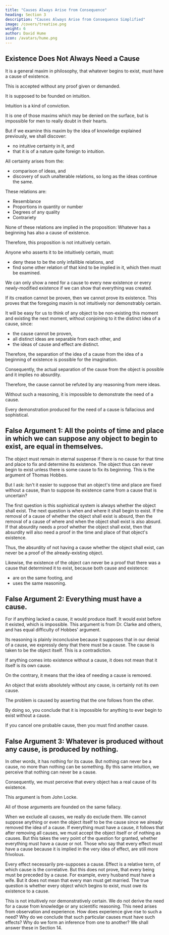 ```yaml
---
title: "Causes Always Arise from Consequence"
heading: Section 3
description: "Causes Always Arise from Consequence Simplified"
image: /covers/treatise.png
weight: 6
author: David Hume
icon: /avatars/hume.png
---
```




## Existence Does Not Always Need a Cause

It is a general maxim in philosophy, that whatever begins to exist, must have a cause of existence.

This is accepted without any proof given or demanded.

It is supposed to be founded on intuition.

Intuition is a kind of conviction.

It is one of those maxims which may be denied on the surface, but is impossible for men to really doubt in their hearts.

But if we examine this maxim by the idea of knowledge explained previously, we shall discover:
- no intuitive certainty in it, and
- that it is of a nature quite foreign to intuition.

All certainty arises from the:
- comparison of ideas, and
- discovery of such unalterable relations, so long as the ideas continue the same.

These relations are:
- Resemblance
- Proportions in quantity or number
- Degrees of any quality
- Contrariety

None of these relations are implied in the proposition: Whatever has a beginning has also a cause of existence.

Therefore, this proposition is not intuitively certain.

Anyone who asserts it to be intuitively certain, must:
- deny these to be the only infallible relations, and
- find some other relation of that kind to be implied in it, which then must be examined.

We can only show a need for a cause to every new existence or every newly-modified existence if we can show that everything was created.

If its creation cannot be proven, then we cannot prove its existence.
This proves that the foregoing maxim is not intuitively nor demonstrably certain.

It will be easy for us to think of any object to be non-existing this moment and existing the next moment, without conjoining to it the distinct idea of a cause, since:
- the cause cannot be proven,
- all distinct ideas are separable from each other, and
- the ideas of cause and effect are distinct.

Therefore, the separation of the idea of a cause from the idea of a beginning of existence is possible for the imagination.

Consequently, the actual separation of the cause from the object is possible and it implies no absurdity.

Therefore, the cause cannot be refuted by any reasoning from mere ideas.

Without such a reasoning, it is impossible to demonstrate the need of a cause.

Every demonstration produced for the need of a cause is fallacious and sophistical.


## False Argument 1: All the points of time and place in which we can suppose any object to begin to exist, are equal in themselves.

The object must remain in eternal suspense if there is no cause for that time and place to fix and determine its existence.
The object thus can never begin to exist unless there is some cause to fix its beginning.
This is the argument of Thomas Hobbes.

But I ask: Isn't it easier to suppose that an object's time and place are fixed without a cause, than to suppose its existence came from a cause that is uncertain?

The first question is this sophistical system is always whether the object shall exist.
The next question is when and where it shall begin to exist.
If the removal of a cause of whether the object shall exist is absurd, then the removal of a cause of where and when the object shall exist is also absurd.
If that absurdity needs a proof whether the object shall exist, then that absurdity will also need a proof in the time and place of that object's existence.

Thus, the absurdity of not having a cause whether the object shall exist, can never be a proof of the already-existing object.

Likewise, the existence of the object can never be a proof that there was a cause that determined it to exist, because both cause and existence:
- are on the same footing, and
- uses the same reasoning.


## False Argument 2: Everything must have a cause.

For if anything lacked a cause, it would produce itself.
It would exist before it existed, which is impossible.
This argument is from Dr. Clarke and others, and has equal difficulty of Hobbes' argument.

Its reasoning is plainly inconclusive because it supposes that in our denial of a cause, we expressly deny that there must be a cause.
The cause is taken to be the object itself.
This is a contradiction.

If anything comes into existence without a cause, it does not mean that it itself is its own cause.

On the contrary, it means that the idea of needing a cause is removed.

An object that exists absolutely without any cause, is certainly not its own cause.

The problem is caused by asserting that the one follows from the other.

By doing so, you conclude that it is impossible for anything to ever begin to exist without a cause.

If you cancel one probable cause, then you must find another cause.


## False Argument 3: Whatever is produced without any cause, is produced by nothing.

In other words, it has nothing for its cause.
But nothing can never be a cause, no more than nothing can be something.
By this same intuition, we perceive that nothing can never be a cause.

Consequently, we must perceive that every object has a real cause of its existence.

This argument is from John Locke.

All of those arguments are founded on the same fallacy.

When we exclude all causes, we really do exclude them.
We cannot suppose anything or even the object itself to be the cause since we already removed the idea of a cause.
If everything must have a cause, it follows that after removing all causes, we must accept the object itself or of nothing as causes.
But this takes the very point of the question for granted, whether everything must have a cause or not.
Those who say that every effect must have a cause because it is implied in the very idea of effect, are still more frivolous.

Every effect necessarily pre-supposes a cause.
Effect is a relative term, of which cause is the correlative.
But this does not prove, that every being must be preceded by a cause.
For example, every husband must have a wife.
But it does not mean that every man must get married.
The true question is whether every object which begins to exist, must owe its existence to a cause.

This is not intuitively nor demonstratively certain.
We do not derive the need for a cause from knowledge or any scientific reasoning.
This need arises from observation and experience.
How does experience give rise to such a need?
Why do we conclude that such particular causes must have such effects?
Why do we form an inference from one to another?
We shall answer these in Section 14.
